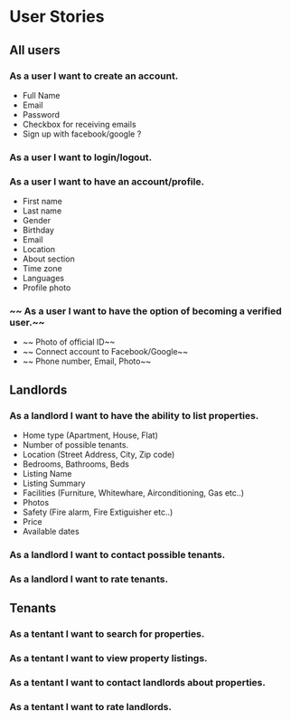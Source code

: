 # User Stories

## All users

### As a user I want to create an account.
- Full Name
- Email
- Password
- Checkbox for receiving emails 
- Sign up with facebook/google ?

### As a user I want to login/logout.

### As a user I want to have an account/profile.
- First name
- Last name
- Gender
- Birthday
- Email
- Location
- About section
- Time zone
- Languages
- Profile photo

### ~~ As a user I want to have the option of becoming a verified user.~~
- ~~ Photo of official ID~~
- ~~ Connect account to Facebook/Google~~
- ~~ Phone number, Email, Photo~~

## Landlords
### As a landlord I want to have the ability to list properties.
- Home type (Apartment, House, Flat)
- Number of possible tenants.
- Location (Street Address, City, Zip code)
- Bedrooms, Bathrooms, Beds
- Listing Name
- Listing Summary
- Facilities (Furniture, Whitewhare, Airconditioning, Gas etc..)
- Photos
- Safety (Fire alarm, Fire Extiguisher etc..)
- Price
- Available dates


### As a landlord I want to contact possible tenants.
### As a landlord I want to rate tenants. 

## Tenants
### As a tentant I want to search for properties.
### As a tentant I want to view property listings.
### As a tentant I want to contact landlords about properties.
### As a tentant I want to rate landlords.
